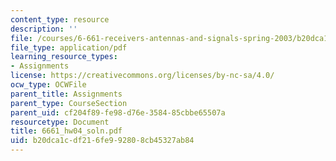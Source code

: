 ```yaml
---
content_type: resource
description: ''
file: /courses/6-661-receivers-antennas-and-signals-spring-2003/b20dca1cdf216fe992808cb45327ab84_6661_hw04_soln.pdf
file_type: application/pdf
learning_resource_types:
- Assignments
license: https://creativecommons.org/licenses/by-nc-sa/4.0/
ocw_type: OCWFile
parent_title: Assignments
parent_type: CourseSection
parent_uid: cf204f89-fe98-d76e-3584-85cbbe65507a
resourcetype: Document
title: 6661_hw04_soln.pdf
uid: b20dca1c-df21-6fe9-9280-8cb45327ab84
---
```

